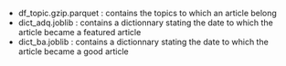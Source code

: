 - df_topic.gzip.parquet : contains the topics to which an article belong
- dict_adq.joblib : contains a dictionnary stating the date to which the article became a featured article
- dict_ba.joblib : contains a dictionnary stating the date to which the article became a good article
